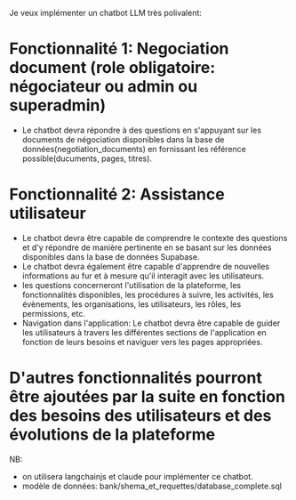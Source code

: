 Je veux implémenter un chatbot LLM très polivalent:
# Fonctionnalité 1: Negociation document (role obligatoire: négociateur ou admin ou superadmin)
- Le chatbot devra répondre à des questions en s'appuyant sur les documents de négociation disponibles dans la base de données(negotiation_documents) en fornissant les référence possible(ducuments, pages, titres).

# Fonctionnalité 2: Assistance utilisateur
- Le chatbot devra être capable de comprendre le contexte des questions et d'y répondre de manière pertinente en se basant sur les données disponibles dans la base de données Supabase.
- Le chatbot devra également être capable d'apprendre de nouvelles informations au fur et à mesure qu'il interagit avec les utilisateurs.
- les questions concerneront l'utilisation de la plateforme, les fonctionnalités disponibles, les procédures à suivre, les activités, les évènements, les organisations, les utilisateurs, les rôles, les permissions, etc.
- Navigation dans l'application: Le chatbot devra être capable de guider les utilisateurs à travers les différentes sections de l'application en fonction de leurs besoins et naviguer vers les pages appropriées.

# D'autres fonctionnalités pourront être ajoutées par la suite en fonction des besoins des utilisateurs et des évolutions de la plateforme


NB:
- on utilisera langchainjs et claude pour implémenter ce chatbot.
- modèle de données: bank/shema_et_requettes/database_complete.sql
